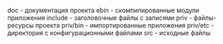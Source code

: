 doc - документация проекта
ebin - скомпилированные модули приложения
include - заголовочные файлы с записями
priv - файлы-ресурсы проекта
    priv/bin - импортированные приложения
    priv/etc - директория с конфигурационными файлами
src - исходные файлы